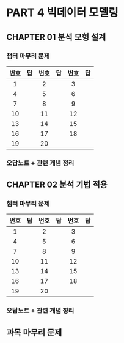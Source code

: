# PART 4 빅데이터 모델링

## CHAPTER 01 분석 모형 설계

### 챕터 마무리 문제

|번호|답|번호|답|번호|답|
|:--:|:--|:--:|:--|:--:|:--|
|1|<span style='color:skyblue'></span>|2|<span style='color:skyblue'></span>|3|<span style='color:skyblue'></span>|
|4|<span style='color:skyblue'></span>|5|<span style='color:skyblue'></span>|6|<span style='color:skyblue'></span>|
|7|<span style='color:skyblue'></span>|8|<span style='color:skyblue'></span>|9|<span style='color:skyblue'></span>|
|10|<span style='color:skyblue'></span>|11|<span style='color:skyblue'></span>|12|<span style='color:skyblue'></span>|
|13|<span style='color:skyblue'></span>|14|<span style='color:skyblue'></span>|15|<span style='color:skyblue'></span>|
|16|<span style='color:skyblue'></span>|17|<span style='color:skyblue'></span>|18|<span style='color:skyblue'></span>|
|19|<span style='color:skyblue'></span>|20|<span style='color:skyblue'></span>|||

### 오답노트 + 관련 개념 정리

## CHAPTER 02 분석 기법 적용

### 챕터 마무리 문제

|번호|답|번호|답|번호|답|
|:--:|:--|:--:|:--|:--:|:--|
|1|<span style='color:skyblue'></span>|2|<span style='color:skyblue'></span>|3|<span style='color:skyblue'></span>|
|4|<span style='color:skyblue'></span>|5|<span style='color:skyblue'></span>|6|<span style='color:skyblue'></span>|
|7|<span style='color:skyblue'></span>|8|<span style='color:skyblue'></span>|9|<span style='color:skyblue'></span>|
|10|<span style='color:skyblue'></span>|11|<span style='color:skyblue'></span>|12|<span style='color:skyblue'></span>|
|13|<span style='color:skyblue'></span>|14|<span style='color:skyblue'></span>|15|<span style='color:skyblue'></span>|
|16|<span style='color:skyblue'></span>|17|<span style='color:skyblue'></span>|18|<span style='color:skyblue'></span>|
|19|<span style='color:skyblue'></span>|20|<span style='color:skyblue'></span>|||

### 오답노트 + 관련 개념 정리

## 과목 마무리 문제